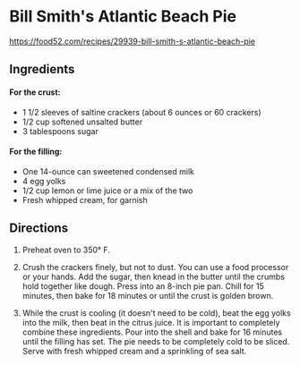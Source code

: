 # Bill Smith's Atlantic Beach Pie
https://food52.com/recipes/29939-bill-smith-s-atlantic-beach-pie

## Ingredients

#### For the crust:
- 1 1/2 sleeves of saltine crackers (about 6 ounces or 60 crackers) 
- 1/2 cup softened unsalted butter 
- 3 tablespoons sugar 

#### For the filling:
- One 14-ounce can sweetened condensed milk 
- 4 egg yolks 
- 1/2 cup lemon or lime juice or a mix of the two 
- Fresh whipped cream, for garnish 

## Directions

1. Preheat oven to 350° F.

2. Crush the crackers finely, but not to dust. You can use a food processor or your hands. Add the sugar, then knead in the butter until the crumbs hold together like dough. Press into an 8-inch pie pan. Chill for 15 minutes, then bake for 18 minutes or until the crust is golden brown.

3. While the crust is cooling (it doesn't need to be cold), beat the egg yolks into the milk, then beat in the citrus juice. It is important to completely combine these ingredients. Pour into the shell and bake for 16 minutes until the filling has set. The pie needs to be completely cold to be sliced. Serve with fresh whipped cream and a sprinkling of sea salt.

